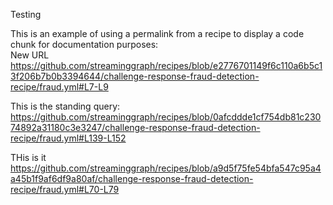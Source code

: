 Testing

This is an example of using a permalink from a recipe to display a code chunk for documentation purposes:  
New URL
https://github.com/streaminggraph/recipes/blob/e2776701149f6c110a6b5c13f206b7b0b3394644/challenge-response-fraud-detection-recipe/fraud.yml#L7-L9

This is the standing query:  
https://github.com/streaminggraph/recipes/blob/0afcddde1cf754db81c23074892a31180c3e3247/challenge-response-fraud-detection-recipe/fraud.yml#L139-L152

THis is it
https://github.com/streaminggraph/recipes/blob/a9d5f75fe54bfa547c95a4a45b1f9af6df9a80af/challenge-response-fraud-detection-recipe/fraud.yml#L70-L79
